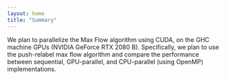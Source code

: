 ```yaml
---
layout: home
title: "Summary"
---
```


We plan to parallelize the Max Flow algorithm using CUDA, on the GHC machine GPUs (NVIDIA GeForce RTX 2080 B). Specifically, we plan to use the push-relabel max flow algorithm and compare the performance between sequential, GPU-parallel, and CPU-parallel (using OpenMP) implementations.